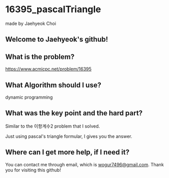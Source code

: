 # 16395_pascalTriangle

made by Jaehyeok Choi

## Welcome to Jaehyeok's github!

## What is the problem?

https://www.acmicpc.net/problem/16395

## What Algorithm should I use?

dynamic programming

## What was the key point and the hard part?

Similar to the 이항계수2 problem that I solved.

Just using pascal's triangle formular, I gives you the answer.

## Where can I get more help, if I need it?

You can contact me through email, which is wogur7496@gmail.com.
Thank you for visiting this github!


